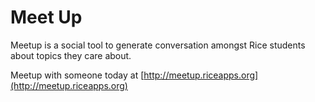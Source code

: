 Meet Up
=======

Meetup is a social tool to generate conversation amongst Rice students about topics they care about.

Meetup with someone today at [http://meetup.riceapps.org](http://meetup.riceapps.org)